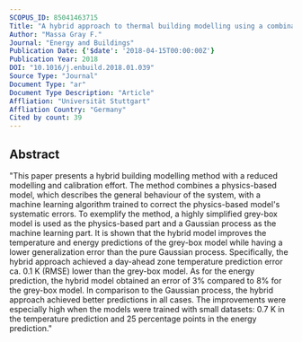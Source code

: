 ```yaml
---
SCOPUS_ID: 85041463715
Title: "A hybrid approach to thermal building modelling using a combination of Gaussian processes and grey-box models"
Author: "Massa Gray F."
Journal: "Energy and Buildings"
Publication Date: {'$date': '2018-04-15T00:00:00Z'}
Publication Year: 2018
DOI: "10.1016/j.enbuild.2018.01.039"
Source Type: "Journal"
Document Type: "ar"
Document Type Description: "Article"
Affliation: "Universität Stuttgart"
Affliation Country: "Germany"
Cited by count: 39
---
```


## Abstract
"This paper presents a hybrid building modelling method with a reduced modelling and calibration effort. The method combines a physics-based model, which describes the general behaviour of the system, with a machine learning algorithm trained to correct the physics-based model's systematic errors. To exemplify the method, a highly simplified grey-box model is used as the physics-based part and a Gaussian process as the machine learning part. It is shown that the hybrid model improves the temperature and energy predictions of the grey-box model while having a lower generalization error than the pure Gaussian process. Specifically, the hybrid approach achieved a day-ahead zone temperature prediction error ca. 0.1 K (RMSE) lower than the grey-box model. As for the energy prediction, the hybrid model obtained an error of 3% compared to 8% for the grey-box model. In comparison to the Gaussian process, the hybrid approach achieved better predictions in all cases. The improvements were especially high when the models were trained with small datasets: 0.7 K in the temperature prediction and 25 percentage points in the energy prediction."
